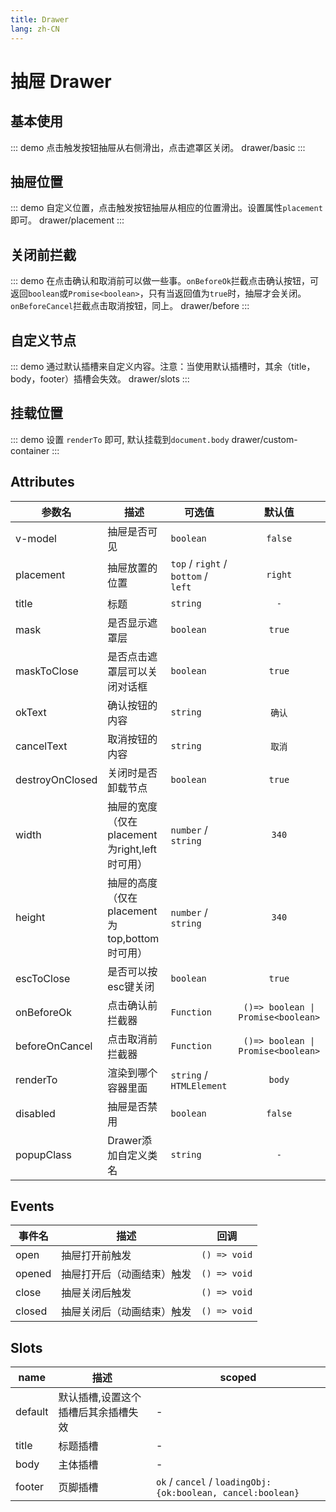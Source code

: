 ```yaml
---
title: Drawer
lang: zh-CN
---
```


# 抽屉 Drawer

## 基本使用
::: demo 点击触发按钮抽屉从右侧滑出，点击遮罩区关闭。
drawer/basic
:::

## 抽屉位置
::: demo 自定义位置，点击触发按钮抽屉从相应的位置滑出。设置属性`placement`即可。
drawer/placement
:::

## 关闭前拦截
::: demo 在点击确认和取消前可以做一些事。`onBeforeOk`拦截点击确认按钮，可返回`boolean`或`Promise<boolean>`，只有当返回值为`true`时，抽屉才会关闭。`onBeforeCancel`拦截点击取消按钮，同上。
drawer/before
:::

## 自定义节点
::: demo 通过默认插槽来自定义内容。注意：当使用默认插槽时，其余（title，body，footer）插槽会失效。
drawer/slots
:::


## 挂载位置
::: demo  设置 `renderTo` 即可, 默认挂载到`document.body`
drawer/custom-container
:::

## Attributes
|参数名|描述|可选值|默认值|
|---|---|---|:---:|
|v-model|抽屉是否可见|`boolean`|`false`|
|placement|抽屉放置的位置|`top` / `right` / `bottom` / `left` |`right`|
|title|标题|`string`|`-`|
|mask|是否显示遮罩层|`boolean`|`true`|
|maskToClose|是否点击遮罩层可以关闭对话框|`boolean` |`true`|
|okText|确认按钮的内容|`string` |`确认`|
|cancelText|取消按钮的内容|`string` |`取消`|
|destroyOnClosed|关闭时是否卸载节点|`boolean` |`true`|
|width|抽屉的宽度（仅在placement为right,left时可用）|`number` / `string` |`340`|
|height|抽屉的高度（仅在placement为top,bottom时可用）|`number` / `string` |`340`|
|escToClose|是否可以按esc键关闭|`boolean` |`true`|
|onBeforeOk|点击确认前拦截器|`Function`|`()=> boolean \| Promise<boolean>`|
|beforeOnCancel|点击取消前拦截器|`Function`|`()=> boolean \| Promise<boolean>`|
|renderTo|渲染到哪个容器里面|`string` / `HTMLElement`|`body`|
|disabled|抽屉是否禁用|`boolean`|`false`|
|popupClass|Drawer添加自定义类名|`string`|`-`|


## Events
|事件名|描述|回调|
|---|---|---|
|open|抽屉打开前触发|`() => void`|
|opened|抽屉打开后（动画结束）触发|`() => void`|
|close|抽屉关闭后触发|`() => void`|
|closed|抽屉关闭后（动画结束）触发|`() => void`|


## Slots
|name|描述|scoped|
|---|---|---|
|default|默认插槽,设置这个插槽后其余插槽失效|-|
|title|标题插槽|-|
|body|主体插槽|-|
|footer|页脚插槽|`ok` / `cancel` / `loadingObj: {ok:boolean, cancel:boolean}` |



